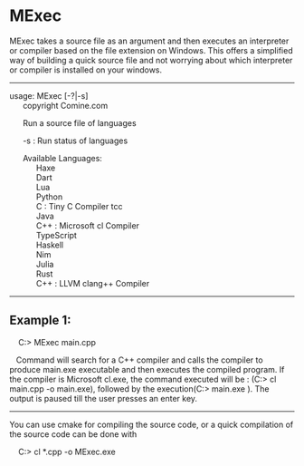 # MExec
MExec takes a source file as an argument and then executes an interpreter or compiler based on the file extension on Windows.  This offers a simplified way of building a quick source file and not worrying about which interpreter or compiler is installed on your windows.

<hr />

 usage:  MExec [-?|-s]  
&nbsp;&nbsp;&nbsp;&nbsp;&nbsp;&nbsp;copyright Comine.com  
  
&nbsp;&nbsp;&nbsp;&nbsp;&nbsp;&nbsp;Run a source file of languages      

&nbsp;&nbsp;&nbsp;&nbsp;&nbsp;&nbsp;-s   :  Run status of languages    
  
&nbsp;&nbsp;&nbsp;&nbsp;&nbsp;&nbsp;Available Languages:  
&nbsp;&nbsp;&nbsp;&nbsp;&nbsp;&nbsp;&nbsp;&nbsp;&nbsp;&nbsp;&nbsp;&nbsp;Haxe  
&nbsp;&nbsp;&nbsp;&nbsp;&nbsp;&nbsp;&nbsp;&nbsp;&nbsp;&nbsp;&nbsp;&nbsp;Dart  
&nbsp;&nbsp;&nbsp;&nbsp;&nbsp;&nbsp;&nbsp;&nbsp;&nbsp;&nbsp;&nbsp;&nbsp;Lua  
&nbsp;&nbsp;&nbsp;&nbsp;&nbsp;&nbsp;&nbsp;&nbsp;&nbsp;&nbsp;&nbsp;&nbsp;Python  
&nbsp;&nbsp;&nbsp;&nbsp;&nbsp;&nbsp;&nbsp;&nbsp;&nbsp;&nbsp;&nbsp;&nbsp;C           :  Tiny C Compiler tcc  
&nbsp;&nbsp;&nbsp;&nbsp;&nbsp;&nbsp;&nbsp;&nbsp;&nbsp;&nbsp;&nbsp;&nbsp;Java  
&nbsp;&nbsp;&nbsp;&nbsp;&nbsp;&nbsp;&nbsp;&nbsp;&nbsp;&nbsp;&nbsp;&nbsp;C++         : Microsoft cl Compiler  
&nbsp;&nbsp;&nbsp;&nbsp;&nbsp;&nbsp;&nbsp;&nbsp;&nbsp;&nbsp;&nbsp;&nbsp;TypeScript  
&nbsp;&nbsp;&nbsp;&nbsp;&nbsp;&nbsp;&nbsp;&nbsp;&nbsp;&nbsp;&nbsp;&nbsp;Haskell  
&nbsp;&nbsp;&nbsp;&nbsp;&nbsp;&nbsp;&nbsp;&nbsp;&nbsp;&nbsp;&nbsp;&nbsp;Nim  
&nbsp;&nbsp;&nbsp;&nbsp;&nbsp;&nbsp;&nbsp;&nbsp;&nbsp;&nbsp;&nbsp;&nbsp;Julia  
&nbsp;&nbsp;&nbsp;&nbsp;&nbsp;&nbsp;&nbsp;&nbsp;&nbsp;&nbsp;&nbsp;&nbsp;Rust  
&nbsp;&nbsp;&nbsp;&nbsp;&nbsp;&nbsp;&nbsp;&nbsp;&nbsp;&nbsp;&nbsp;&nbsp;C++         : LLVM clang++ Compiler  


<hr />

##  Example 1:  

&nbsp;&nbsp;&nbsp; C:>  MExec main.cpp   

&nbsp;&nbsp;&nbsp;Command will search for a C++ compiler and calls the compiler to produce main.exe executable and then executes the compiled program.  If the compiler is Microsoft cl.exe, the command executed will be : (C:> cl main.cpp -o main.exe), followed by the
execution(C:> main.exe ).  The output is paused till the user presses an enter key.

<hr />

You can use cmake for compiling the source code, or a quick compilation of the source code can be done with  

&nbsp;&nbsp;&nbsp;&nbsp;C:>   cl *.cpp -o MExec.exe

